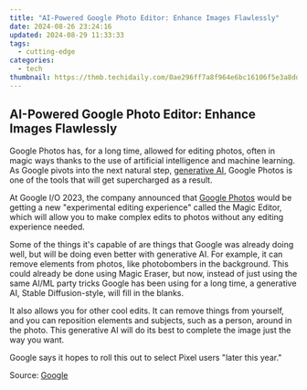 ```yaml
---
title: "AI-Powered Google Photo Editor: Enhance Images Flawlessly"
date: 2024-08-26 23:24:16
updated: 2024-08-29 11:33:33
tags:
  - cutting-edge
categories:
  - tech
thumbnail: https://thmb.techidaily.com/0ae296ff7a8f964e6bc16106f5e3a8dd70bca5fe82f4442687b00162e6f17260.jpg
---
```


## AI-Powered Google Photo Editor: Enhance Images Flawlessly

Google Photos has, for a long time, allowed for editing photos, often in magic ways thanks to the use of artificial intelligence and machine learning. As Google pivots into the next natural step, [generative AI](https://youtube-tips.techidaily.com/anger-lurking-online-spotting-the-falsehood-of-fake-viewers-on-youtube/), Google Photos is one of the tools that will get supercharged as a result.

 At Google I/O 2023, the company announced that [Google Photos](https://extra-approaches.techidaily.com/in-2024-no-cost-humor-in-your-arsenal-ultimate-meme-guide/) would be getting a new "experimental editing experience" called the Magic Editor, which will allow you to make complex edits to photos without any editing experience needed.

 Some of the things it's capable of are things that Google was already doing well, but will be doing even better with generative AI. For example, it can remove elements from photos, like photobombers in the background. This could already be done using Magic Eraser, but now, instead of just using the same AI/ML party tricks Google has been using for a long time, a generative AI, Stable Diffusion-style, will fill in the blanks.

 It also allows you for other cool edits. It can remove things from yourself, and you can reposition elements and subjects, such as a person, around in the photo. This generative AI will do its best to complete the image just the way you want.

 Google says it hopes to roll this out to select Pixel users "later this year."

 Source: [Google](https://blog.google/products/photos/google-photos-magic-editor-pixel-io-2023/)

<ins class="adsbygoogle"
     style="display:block"
     data-ad-format="autorelaxed"
     data-ad-client="ca-pub-7571918770474297"
     data-ad-slot="1223367746"></ins>



<ins class="adsbygoogle"
     style="display:block"
     data-ad-client="ca-pub-7571918770474297"
     data-ad-slot="8358498916"
     data-ad-format="auto"
     data-full-width-responsive="true"></ins>
